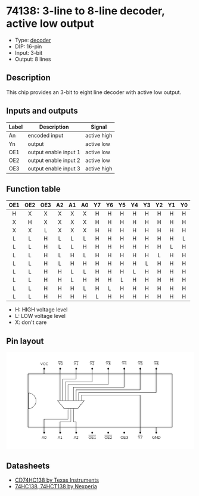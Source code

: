 # 74138: 3-line to 8-line decoder, active low output

- Type: [decoder](encoders_decoders.md)
- DIP: 16-pin
- Input: 3-bit
- Output: 8 lines

## Description

This chip provides an 3-bit to eight line decoder with active low output.

## Inputs and outputs

| Label | Description           | Signal      |
| ----- | --------------------- | ----------- |
| An    | encoded input         | active high |
| Yn    | output                | active low  |
| OE1   | output enable input 1 | active low  |
| OE2   | output enable input 2 | active low  |
| OE3   | output enable input 3 | active high |


## Function table

| OE1 | OE2 | OE3 | A2  | A1  | A0  | Y7  | Y6  | Y5  | Y4  | Y3  | Y2  | Y1  | Y0  |
|:---:|:---:|:---:|:---:|:---:|:---:|:---:|:---:|:---:|:---:|:---:|:---:|:---:|:---:|
|  H  |  X  |  X  |  X  |  X  |  X  |  H  |  H  |  H  |  H  |  H  |  H  |  H  |  H  |
|  X  |  H  |  X  |  X  |  X  |  X  |  H  |  H  |  H  |  H  |  H  |  H  |  H  |  H  |
|  X  |  X  |  L  |  X  |  X  |  X  |  H  |  H  |  H  |  H  |  H  |  H  |  H  |  H  |
|  L  |  L  |  H  |  L  |  L  |  L  |  H  |  H  |  H  |  H  |  H  |  H  |  H  |  L  |
|  L  |  L  |  H  |  L  |  L  |  H  |  H  |  H  |  H  |  H  |  H  |  H  |  L  |  H  |
|  L  |  L  |  H  |  L  |  H  |  L  |  H  |  H  |  H  |  H  |  H  |  L  |  H  |  H  |
|  L  |  L  |  H  |  L  |  H  |  H  |  H  |  H  |  H  |  H  |  L  |  H  |  H  |  H  |
|  L  |  L  |  H  |  H  |  L  |  L  |  H  |  H  |  H  |  L  |  H  |  H  |  H  |  H  |
|  L  |  L  |  H  |  H  |  L  |  H  |  H  |  H  |  L  |  H  |  H  |  H  |  H  |  H  |
|  L  |  L  |  H  |  H  |  H  |  L  |  H  |  L  |  H  |  H  |  H  |  H  |  H  |  H  |
|  L  |  L  |  H  |  H  |  H  |  H  |  L  |  H  |  H  |  H  |  H  |  H  |  H  |  H  |


- H: HIGH voltage level
- L: LOW voltage level
- X: don't care

## Pin layout

![](../dia/74138-dip.png)

## Datasheets

- [CD74HC138 by Texas Instruments](http://www.ti.com/lit/gpn/cd74hc138)
- [74HC138, 74HCT138 by Nexperia](https://assets.nexperia.com/documents/data-sheet/74HC_HCT138.pdf)
